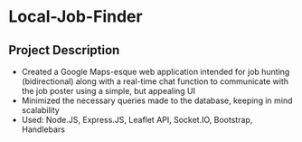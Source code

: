 # Local-Job-Finder

## Project Description
- Created a Google Maps-esque web application intended for job hunting (bidirectional) along with a real-time chat function to communicate with the job poster using a simple, but appealing UI
- Minimized the necessary queries made to the database, keeping in mind scalability
- Used: Node.JS, Express.JS, Leaflet API, Socket.IO, Bootstrap, Handlebars
